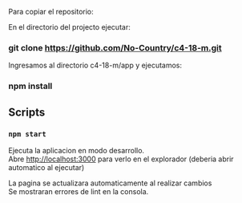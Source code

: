 
Para copiar el repositorio:

En el directorio del projecto ejecutar:

### git clone https://github.com/No-Country/c4-18-m.git    

Ingresamos al directorio c4-18-m/app y ejecutamos:

### npm install



## Scripts

### `npm start`

Ejecuta la aplicacion en modo desarrollo.\
Abre [http://localhost:3000](http://localhost:3000) para verlo en el explorador (deberia abrir automatico al ejecutar)

La pagina se actualizara automaticamente al realizar cambios\
Se mostraran errores de lint en la consola.

